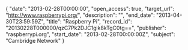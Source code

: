 {
  "date": "2013-02-28T00:00:00", 
  "open_access": true, 
  "target_url": "http://www.raspberrypi.org/", 
  "description": "", 
  "end_date": "2013-04-30T23:59:59Z", 
  "title": "Raspberry Pi", 
  "record_id": "20130228T000000/qzC7Pk2DJC1gik8kTgC0tg==", 
  "publisher": "raspberrypi.org", 
  "start_date": "2013-02-28T00:00:00Z", 
  "subject": "Cambridge Network"
}

